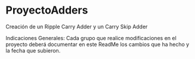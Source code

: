 # ProyectoAdders
Creación de un Ripple Carry Adder y un Carry Skip Adder 

Indicaciones Generales:
Cada grupo que realice modificaciones en el proyecto deberá documentar en este ReadMe los cambios que ha hecho y la fecha que subieron.

